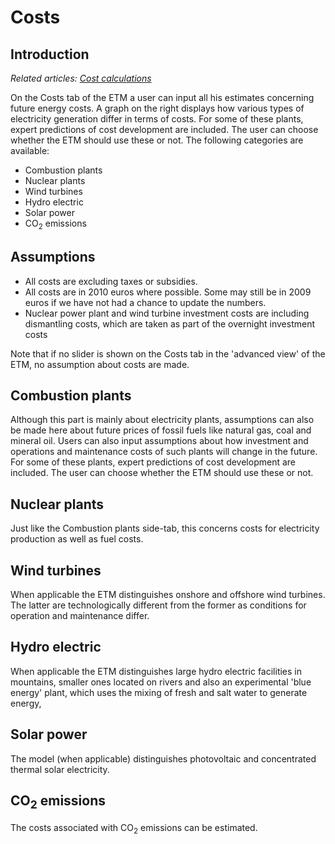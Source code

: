 # Costs

Introduction
------------

*Related articles: [Cost calculations](cost_calculations.md)*

On the Costs tab of the ETM a user can input all his estimates concerning future energy costs. A graph on the right displays how various types of electricity generation differ in terms of costs. For some of these plants, expert predictions of cost development are included. The user can choose whether the ETM should use these or not. The following categories are available:

-   Combustion plants
-   Nuclear plants
-   Wind turbines
-   Hydro electric
-   Solar power
-   CO<sub>2</sub> emissions

Assumptions
-----------

-   All costs are excluding taxes or subsidies.
-   All costs are in 2010 euros where possible. Some may still be in 2009 euros if we have not had a chance to update the numbers.
-   Nuclear power plant and wind turbine investment costs are including dismantling costs, which are taken as part of the overnight investment costs

Note that if no slider is shown on the Costs tab in the 'advanced view' of the ETM, no assumption about costs are made.

Combustion plants
-----------------

Although this part is mainly about electricity plants, assumptions can also be made here about future prices of fossil fuels like natural gas, coal and mineral oil. Users can also input assumptions about how investment and operations and maintenance costs of such plants will change in the future. For some of these plants, expert predictions of cost development are included. The user can choose whether the ETM should use these or not.

Nuclear plants
--------------

Just like the Combustion plants side-tab, this concerns costs for electricity production as well as fuel costs.

Wind turbines
-------------

When applicable the ETM distinguishes onshore and offshore wind turbines. The latter are technologically different from the former as conditions for operation and maintenance differ.

Hydro electric
--------------

When applicable the ETM distinguishes large hydro electric facilities in mountains, smaller ones located on rivers and also an experimental 'blue energy' plant, which uses the mixing of fresh and salt water to generate energy,

Solar power
-----------

The model (when applicable) distinguishes photovoltaic and concentrated thermal solar electricity.

CO<sub>2</sub> emissions
------------------------

The costs associated with CO<sub>2</sub> emissions can be estimated.
